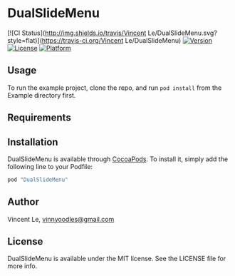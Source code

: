 # DualSlideMenu

[![CI Status](http://img.shields.io/travis/Vincent Le/DualSlideMenu.svg?style=flat)](https://travis-ci.org/Vincent Le/DualSlideMenu)
[![Version](https://img.shields.io/cocoapods/v/DualSlideMenu.svg?style=flat)](http://cocoapods.org/pods/DualSlideMenu)
[![License](https://img.shields.io/cocoapods/l/DualSlideMenu.svg?style=flat)](http://cocoapods.org/pods/DualSlideMenu)
[![Platform](https://img.shields.io/cocoapods/p/DualSlideMenu.svg?style=flat)](http://cocoapods.org/pods/DualSlideMenu)

## Usage

To run the example project, clone the repo, and run `pod install` from the Example directory first.

## Requirements

## Installation

DualSlideMenu is available through [CocoaPods](http://cocoapods.org). To install
it, simply add the following line to your Podfile:

```ruby
pod "DualSlideMenu"
```

## Author

Vincent Le, vinnyoodles@gmail.com

## License

DualSlideMenu is available under the MIT license. See the LICENSE file for more info.
